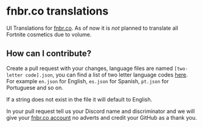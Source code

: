 # fnbr.co translations

UI Translations for [fnbr.co](https://fnbr.co). As of now it is *not* planned to translate all Fortnite cosmetics due to volume.

## How can I contribute?

Create a pull request with your changes, language files are named `[two-letter code].json`, you can find a list of two letter language codes [here](https://en.wikipedia.org/wiki/List_of_ISO_639-1_codes).  
For example `en.json` for English, `es.json` for Spanish, `pt.json` for Portuguese and so on.

If a string does not exist in the file it will default to English.  

In your pull request tell us your Discord name and discriminator and we will give your [fnbr.co account](https://fnbr.co/oauth) no adverts and credit your GitHub as a thank you.
